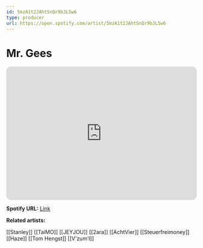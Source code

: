 ```yaml
---
id: 5mzA1t2JAhtSnQr9bJL5w6
type: producer
url: https://open.spotify.com/artist/5mzA1t2JAhtSnQr9bJL5w6
---
```

# Mr. Gees

<iframe style="border-radius:12px" src="https://open.spotify.com/embed/artist/5mzA1t2JAhtSnQr9bJL5w6" width="100%" height="352" frameBorder="0" allowfullscreen="" allow="autoplay; clipboard-write; encrypted-media; fullscreen; picture-in-picture" loading="lazy"></iframe>

**Spotify URL:** [Link](https://open.spotify.com/artist/5mzA1t2JAhtSnQr9bJL5w6)

**Related artists:**

[[Stanley]]
[[TaiMO]]
[[JEYJOU]]
[[2ara]]
[[AchtVier]]
[[Steuerfreimoney]]
[[Haze]]
[[Tom Hengst]]
[[V’zum’I]]
